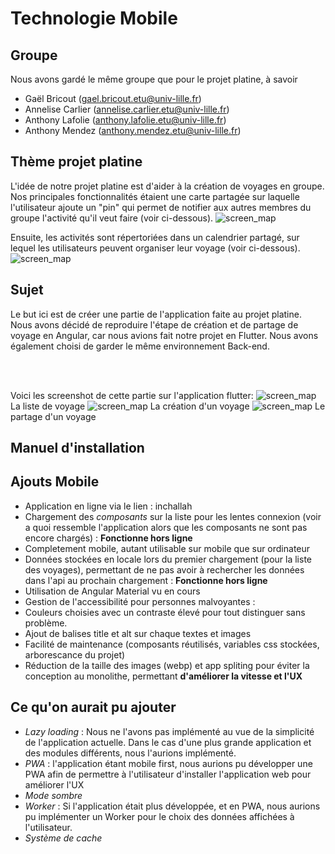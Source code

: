 Technologie Mobile
===

Groupe
---

Nous avons gardé le même groupe que pour le projet platine, à savoir
* Gaël Bricout (gael.bricout.etu@univ-lille.fr)
* Annelise Carlier (annelise.carlier.etu@univ-lille.fr)
* Anthony Lafolie (anthony.lafolie.etu@univ-lille.fr)
* Anthony Mendez (anthony.mendez.etu@univ-lille.fr)

Thème projet platine
---
L'idée de notre projet platine est d'aider à la création de voyages en groupe. Nos principales fonctionnalités étaient une carte partagée sur laquelle l'utilisateur ajoute un "pin" qui permet de notifier aux autres membres du groupe l'activité qu'il veut faire (voir ci-dessous).
![screen_map](src/assets/img/screen2.jpg)

Ensuite, les activités sont répertoriées dans un calendrier partagé, sur lequel les utilisateurs peuvent organiser leur voyage (voir ci-dessous).
![screen_map](src/assets/img/screen1.jpg)

Sujet
---

Le but ici est de créer une partie de l'application faite au projet platine. <br>
Nous avons décidé de reproduire l'étape de création et de partage de voyage en Angular, car nous avions fait notre projet en Flutter. Nous avons également choisi de garder le même environnement Back-end.

<br><br>

Voici les screenshot de cette partie sur l'application flutter:
![screen_map](src/assets/img/screen_list.jpg)
La liste de voyage
![screen_map](src/assets/img/screen_create.jpg)
La création d'un voyage
![screen_map](src/assets/img/screen_share.jpg)
Le partage d'un voyage

Manuel d'installation
---


Ajouts Mobile
---

* Application en ligne via le lien : inchallah
* Chargement des *composants* sur la liste pour les lentes connexion (voir a quoi ressemble l'application alors que les composants ne sont pas encore chargés) : **Fonctionne hors ligne**
* Completement mobile, autant utilisable sur mobile que sur ordinateur
* Données stockées en locale lors du premier chargement (pour la liste des voyages), permettant de ne pas avoir à rechercher les données dans l'api au prochain chargement : **Fonctionne hors ligne**
* Utilisation de Angular Material vu en cours
* Gestion de l'accessibilité pour personnes malvoyantes :
 * Couleurs choisies avec un contraste élevé pour tout distinguer sans problème.
 * Ajout de balises title et alt sur chaque textes et images
* Facilité de maintenance (composants réutilisés, variables css stockées, arborescance du projet)
* Réduction de la taille des images (webp) et app spliting pour éviter la conception au monolithe, permettant **d'améliorer la vitesse et l'UX**

Ce qu'on aurait pu ajouter
---
* *Lazy loading* : Nous ne l'avons pas implémenté au vue de la simplicité de l'application actuelle. Dans le cas d'une plus grande application et des modules différents, nous l'aurions implémenté.
* *PWA* : l'application étant mobile first, nous aurions pu développer une PWA afin de permettre à l'utilisateur d'installer l'application web pour améliorer l'UX
* *Mode sombre*
* *Worker* : Si l'application était plus développée, et en PWA, nous aurions pu implémenter un Worker pour le choix des données affichées à l'utilisateur.
* *Système de cache*
